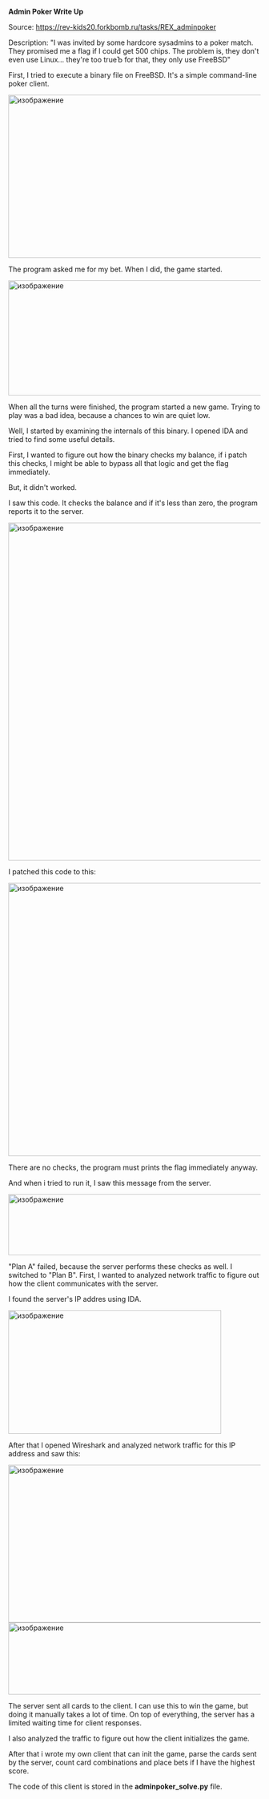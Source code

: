 **Admin Poker Write Up**

Source: https://rev-kids20.forkbomb.ru/tasks/REX_adminpoker

Description: "I was invited by some hardcore sysadmins to a poker match. They promised me a flag if I could get 500 chips. The problem is, they don't even use Linux... they're too trueЪ for that, they only use FreeBSD"

First, I tried to execute a binary file on FreeBSD. It's a simple command-line poker client.

<img width="576" height="326" alt="изображение" src="https://github.com/user-attachments/assets/7d0fb3c0-ce1d-4d2d-b9ca-70091fe49e8e" />

The program asked me for my bet. When I did, the game started.

<img width="552" height="230" alt="изображение" src="https://github.com/user-attachments/assets/64248b59-2e30-42c1-9b71-62a3960e7acd" />

When all the turns were finished, the program started a new game. Trying to play was a bad idea, because a chances to win are quiet low.

Well, I started by examining the internals of this binary. I opened IDA and tried to find some useful details.

First, I wanted to figure out how the binary checks my balance, if i patch this checks, I might be able to bypass all that logic and get the flag immediately.

But, it didn't worked.

I saw this code. It checks the balance and if it's less than zero, the program reports it to the server.

<img width="894" height="675" alt="изображение" src="https://github.com/user-attachments/assets/494cbeba-b487-4e25-90c7-e29b03325980" />

I patched this code to this:

<img width="1220" height="546" alt="изображение" src="https://github.com/user-attachments/assets/5e30b62e-67db-4a2a-8c68-50326faf26f6" />

There are no checks, the program must prints the flag immediately anyway.

And when i tried to run it, I saw this message from the server.

<img width="648" height="122" alt="изображение" src="https://github.com/user-attachments/assets/2a6376ac-67f8-4484-8ee1-a6be3a0546b9" />

"Plan A" failed, because the server performs these checks as well. I switched to "Plan B". First, I wanted to analyzed network traffic to figure out how the client communicates with the server.

I found the server's IP addres using IDA. 

<img width="425" height="247" alt="изображение" src="https://github.com/user-attachments/assets/64212502-8eab-46f9-b938-2f8bc2dd51af" />

After that I opened Wireshark and analyzed network traffic for this IP address and saw this:

<img width="1810" height="315" alt="изображение" src="https://github.com/user-attachments/assets/70374924-9f3a-4f9c-88e7-2db17550365c" />

<img width="578" height="144" alt="изображение" src="https://github.com/user-attachments/assets/35949a4b-acc6-48f1-88ea-e10d2ee2d85f" />

The server sent all cards to the client. I can use this to win the game, but doing it manually takes a lot of time. On top of everything, the server has a limited waiting time for client responses.

I also analyzed the traffic to figure out how the client initializes the game.

After that i wrote my own client that can init the game, parse the cards sent by the server, count card combinations and place bets if I have the highest score.

The code of this client is stored in the **adminpoker_solve.py** file.
